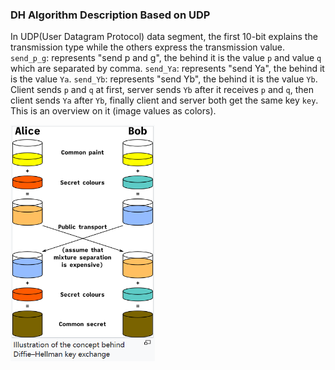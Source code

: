 ### DH Algorithm Description Based on UDP
In UDP(User Datagram Protocol) data segment, the first 10-bit explains the transmission type while the others express the transmission value.
`send_p_g`: represents "send p and g", the behind it is the value `p` and value `q` which are separated by comma.
`send_Ya`: represents "send Ya", the behind it is the value `Ya`.
`send_Yb`: represents "send Yb", the behind it is the value `Yb`.
Client sends `p` and `q` at first, server sends `Yb` after it receives `p` and `q`, then client sends `Ya` after `Yb`, finally client and server both get the same key `key`.
This is an overview on it (image values as colors).

<img src="overview.png" style="zoom:60%">


